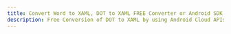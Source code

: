 ---title: Convert Word to XAML, DOT to XAML FREE Converter or Android SDKdescription: Free Conversion of DOT to XAML by using Android Cloud APIs & SDKs. Also Create, Edit & Render Microsoft Word & OpenOffice documents in the Cloud.---